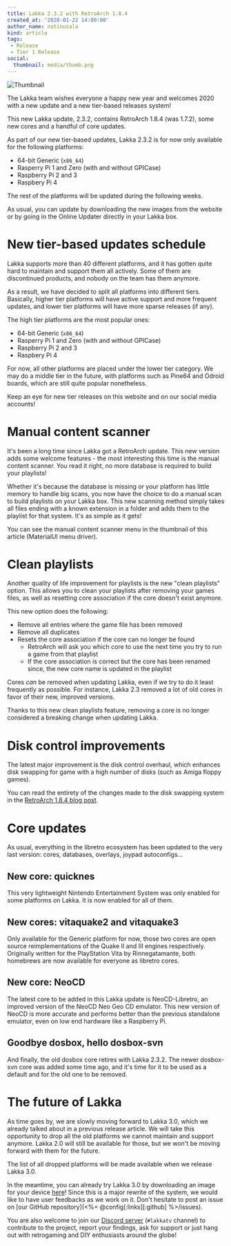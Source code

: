 ```yaml
---
title: Lakka 2.3.2 with RetroArch 1.8.4
created_at: '2020-01-22 14:00:00'
author_name: natinusala
kind: article
tags:
 - Release
 - Tier 1 Release
social:
  thumbnail: media/thumb.png
---
```


![Thumbnail](media/thumb.png)

The Lakka team wishes everyone a happy new year and welcomes 2020 with a new update and a new tier-based releases system!

This new Lakka update, 2.3.2, contains RetroArch 1.8.4 (was 1.7.2), some new cores and a handful of core updates.

As part of our new tier-based updates, Lakka 2.3.2 is for now only available for the following platforms:

- 64-bit Generic (`x86_64`)
- Rasperry Pi 1 and Zero (with and without GPICase)
- Raspberry Pi 2 and 3
- Raspbery Pi 4

The rest of the platforms will be updated during the following weeks.

As usual, you can update by downloading the new images from the website or by going in the Online Updater directly in your Lakka box.

# New tier-based updates schedule

Lakka supports more than 40 different platforms, and it has gotten quite hard to maintain and support them all actively. Some of them are discontinued products, and nobody on the team has them anymore.

As a result, we have decided to split all platforms into different tiers. Basically, higher tier platforms will have active support and more frequent updates, and lower tier platforms will have more sparse releases (if any).

The high tier platforms are the most popular ones:

- 64-bit Generic (`x86_64`)
- Rasperry Pi 1 and Zero (with and without GPICase)
- Raspberry Pi 2 and 3
- Raspbery Pi 4

For now, all other platforms are placed under the lower tier category. We may do a middle tier in the future, with platforms such as Pine64 and Odroid boards, which are still quite popular nonetheless.

Keep an eye for new tier releases on this website and on our social media accounts!

# Manual content scanner

It's been a long time since Lakka got a RetroArch update. This new version adds some welcome features - the most interesting this time is the manual content scanner. You read it right, no more database is required to build your playlists!

Whether it's because the database is missing or your platform has little memory to handle big scans, you now have the choice to do a manual scan to build playlists on your Lakka box. This new scanning method simply takes all files ending with a known extension in a folder and adds them to the playlist for that system. It's as simple as it gets!

You can see the manual content scanner menu in the thumbnail of this article (MaterialUI menu driver).

# Clean playlists

Another quality of life improvement for playlists is the new "clean playlists" option. This allows you to clean your playlists after removing your games files, as well as resetting core association if the core doesn't exist anymore.

This new option does the following:

- Remove all entries where the game file has been removed
- Remove all duplicates
- Resets the core association if the core can no longer be found
    - RetroArch will ask you which core to use the next time you try to run a game from that playlist
    - If the core association is correct but the core has been renamed since, the new core name is updated in the playlist

Cores _can_ be removed when updating Lakka, even if we try to do it least frequently as possible. For instance, Lakka 2.3 removed a lot of old cores in favor of their new, improved versions.

Thanks to this new clean playlists feature, removing a core is no longer considered a breaking change when updating Lakka.

# Disk control improvements

The latest major improvement is the disk control overhaul, which enhances disk swapping for game with a high number of disks (such as Amiga floppy games).

You can read the entirety of the changes made to the disk swapping system in the [RetroArch 1.8.4 blog post](https://www.libretro.com/index.php/retroarch-1-8-4-released/).

# Core updates

As usual, everything in the libretro ecosystem has been updated to the very last version: cores, databases, overlays, joypad autoconfigs...

## New core: quicknes

This very lightweight Nintendo Entertainment System was only enabled for some platforms on Lakka. It is now enabled for all of them.

## New cores: vitaquake2 and vitaquake3

Only available for the Generic platform for now, those two cores are open source reimplementations of the Quake II and III engines respectively. Originally written for the PlayStation Vita by Rinnegatamante, both homebrews are now available for everyone as libretro cores.

## New core: NeoCD

The latest core to be added in this Lakka update is NeoCD-Libretro, an improved version of the NeoCD Neo Geo CD emulator. This new version of NeoCD is more accurate and performs better than the previous standalone emulator, even on low end hardware like a Raspberry Pi.

## Goodbye dosbox, hello dosbox-svn

And finally, the old dosbox core retires with Lakka 2.3.2. The newer dosbox-svn core was added some time ago, and it's time for it to be used as a default and for the old one to be removed.

# The future of Lakka

As time goes by, we are slowly moving forward to Lakka 3.0, which we already talked about in a previous release article. We will take this opportunity to drop all the old platforms we cannot maintain and support anymore. Lakka 2.0 will still be available for those, but we won't be moving forward with them for the future.

The list of all dropped platforms will be made available when we release Lakka 3.0.

In the meantime, you can already try Lakka 3.0 by downloading an image for your device [here](<%= @config[:devel][:'all-latest'] %>)! Since this is a major rewrite of the system, we would like to have user feedbacks as we work on it. Don't hesitate to post an issue on [our GitHub repository](<%= @config[:links][:github] %>/issues).

You are also welcome to join our [Discord server](<%= @config[:links][:discord] %>) (`#lakkatv` channel) to contribute to the project, report your findings, ask for support or just hang out with retrogaming and DIY enthusiasts around the globe!
